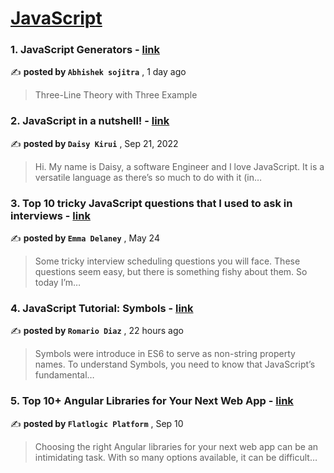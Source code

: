 
<h1><a href=https://medium.com/tag/javascript-development/recommended target="_blank" rel="noopener noreferrer">JavaScript</a></h1>
<h3>1. JavaScript Generators - <a href=https://medium.com/stackademic/javascript-generators-bf7c17ea38e0?source=tag_recommended_feed---------0-84----------javascript_development----------204323e0_6e52_4f54_95fc_1d1cbdeb2cae------- target="_blank" rel="noopener noreferrer">link</a></h3>

✍️ **posted by `Abhishek sojitra`** <date> , 1 day ago</date>

<blockquote>Three-Line Theory with Three Example</blockquote>

<h3>2. JavaScript in a nutshell! - <a href=https://medium.com/@daisykirui/javascript-in-a-nutshell-669dab5b6e78?source=tag_recommended_feed---------1-107----------javascript_development----------204323e0_6e52_4f54_95fc_1d1cbdeb2cae------- target="_blank" rel="noopener noreferrer">link</a></h3>

✍️ **posted by `Daisy Kirui`** <date> , Sep 21, 2022</date>

<blockquote>Hi. My name is Daisy, a software Engineer and I love JavaScript. It is a versatile language as there’s so much to do with it (in…</blockquote>

<h3>3. Top 10 tricky JavaScript questions that I used to ask in interviews - <a href=https://medium.com/@emma-delaney/top-10-tricky-javascript-questions-that-i-used-to-ask-in-interviews-2cb3912271a9?source=tag_recommended_feed---------2-85----------javascript_development----------204323e0_6e52_4f54_95fc_1d1cbdeb2cae------- target="_blank" rel="noopener noreferrer">link</a></h3>

✍️ **posted by `Emma Delaney`** <date> , May 24</date>

<blockquote>Some tricky interview scheduling questions you will face. These questions seem easy, but there is something fishy about them. So today I’m…</blockquote>

<h3>4. JavaScript Tutorial: Symbols - <a href=https://medium.com/@RomarioDiaz25/javascript-tutorial-symbols-065759e91c5e?source=tag_recommended_feed---------3-84----------javascript_development----------204323e0_6e52_4f54_95fc_1d1cbdeb2cae------- target="_blank" rel="noopener noreferrer">link</a></h3>

✍️ **posted by `Romario Diaz`** <date> , 22 hours ago</date>

<blockquote>Symbols were introduce in ES6 to serve as non-string property names. To understand Symbols, you need to know that JavaScript’s fundamental…</blockquote>

<h3>5. Top 10+ Angular Libraries for Your Next Web App - <a href=https://medium.com/@flatlogic-manager/top-10-angular-libraries-for-your-next-web-app-edeb250a9ae3?source=tag_recommended_feed---------4-85----------javascript_development----------204323e0_6e52_4f54_95fc_1d1cbdeb2cae------- target="_blank" rel="noopener noreferrer">link</a></h3>

✍️ **posted by `Flatlogic Platform`** <date> , Sep 10</date>

<blockquote>Choosing the right Angular libraries for your next web app can be an intimidating task. With so many options available, it can be difficult…</blockquote>

